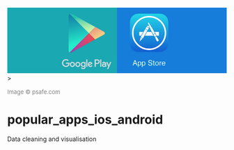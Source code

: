 ![Image](https://github.com/vcai01/popular_apps_ios_android/blob/master/psafe.com_header.jpg)>
<div align="left"><font color=grey size=2>Image © psafe.com</font></div>

# popular_apps_ios_android
Data cleaning and visualisation
